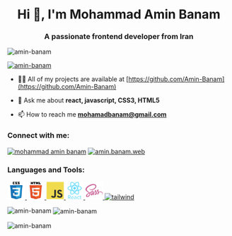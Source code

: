 <h1 align="center">Hi 👋, I'm Mohammad Amin Banam</h1>
<h3 align="center">A passionate frontend developer from Iran</h3>

<p align="left"> <img src="https://komarev.com/ghpvc/?username=amin-banam&label=Profile%20views&color=0e75b6&style=flat" alt="amin-banam" /> </p>

<p align="left"> <a href="https://github.com/ryo-ma/github-profile-trophy"><img src="https://github-profile-trophy.vercel.app/?username=amin-banam" alt="amin-banam" /></a> </p>

- 👨‍💻 All of my projects are available at [https://github.com/Amin-Banam](https://github.com/Amin-Banam)

- 💬 Ask me about **react, javascript, CSS3, HTML5**

- 📫 How to reach me **mohamadbanam@gmail.com**

<h3 align="left">Connect with me:</h3>
<p align="left">
<a href="https://linkedin.com/in/mohammad amin banam" target="blank"><img align="center" src="https://raw.githubusercontent.com/rahuldkjain/github-profile-readme-generator/master/src/images/icons/Social/linked-in-alt.svg" alt="mohammad amin banam" height="30" width="40" /></a>
<a href="https://instagram.com/amin.banam.web" target="blank"><img align="center" src="https://raw.githubusercontent.com/rahuldkjain/github-profile-readme-generator/master/src/images/icons/Social/instagram.svg" alt="amin.banam.web" height="30" width="40" /></a>
</p>

<h3 align="left">Languages and Tools:</h3>
<p align="left"> <a href="https://www.w3schools.com/css/" target="_blank" rel="noreferrer"> <img src="https://raw.githubusercontent.com/devicons/devicon/master/icons/css3/css3-original-wordmark.svg" alt="css3" width="40" height="40"/> </a> <a href="https://www.w3.org/html/" target="_blank" rel="noreferrer"> <img src="https://raw.githubusercontent.com/devicons/devicon/master/icons/html5/html5-original-wordmark.svg" alt="html5" width="40" height="40"/> </a> <a href="https://developer.mozilla.org/en-US/docs/Web/JavaScript" target="_blank" rel="noreferrer"> <img src="https://raw.githubusercontent.com/devicons/devicon/master/icons/javascript/javascript-original.svg" alt="javascript" width="40" height="40"/> </a> <a href="https://reactjs.org/" target="_blank" rel="noreferrer"> <img src="https://raw.githubusercontent.com/devicons/devicon/master/icons/react/react-original-wordmark.svg" alt="react" width="40" height="40"/> </a> <a href="https://sass-lang.com" target="_blank" rel="noreferrer"> <img src="https://raw.githubusercontent.com/devicons/devicon/master/icons/sass/sass-original.svg" alt="sass" width="40" height="40"/> </a> <a href="https://tailwindcss.com/" target="_blank" rel="noreferrer"> <img src="https://www.vectorlogo.zone/logos/tailwindcss/tailwindcss-icon.svg" alt="tailwind" width="40" height="40"/> </a> </p>

<p><img align="left" src="https://github-readme-stats.vercel.app/api/top-langs?username=amin-banam&show_icons=true&locale=en&layout=compact" alt="amin-banam" /></p>

<p>&nbsp;<img align="center" src="https://github-readme-stats.vercel.app/api?username=amin-banam&show_icons=true&locale=en" alt="amin-banam" /></p>

<p><img align="center" src="https://github-readme-streak-stats.herokuapp.com/?user=amin-banam&" alt="amin-banam" /></p>
